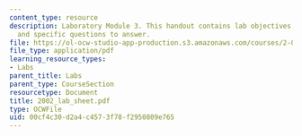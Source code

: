 ```yaml
---
content_type: resource
description: Laboratory Module 3. This handout contains lab objectives, notes, tasks,
  and specific questions to answer.
file: https://ol-ocw-studio-app-production.s3.amazonaws.com/courses/2-002-mechanics-and-materials-ii-spring-2004/00cf4c30d2a4c4573f78f2950809e765_2002_lab_sheet.pdf
file_type: application/pdf
learning_resource_types:
- Labs
parent_title: Labs
parent_type: CourseSection
resourcetype: Document
title: 2002_lab_sheet.pdf
type: OCWFile
uid: 00cf4c30-d2a4-c457-3f78-f2950809e765
---
```

